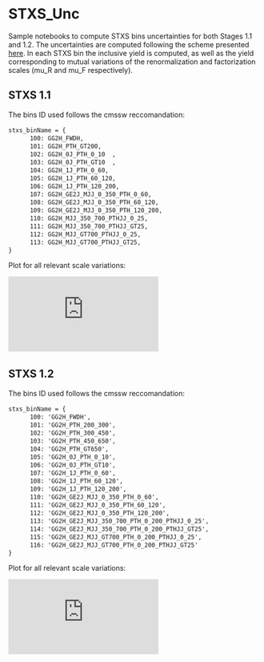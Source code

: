 # STXS_Unc
Sample notebooks to compute STXS bins uncertainties for both Stages 1.1 and 1.2.
The uncertainties are computed following the scheme presented [here](https://cernbox.cern.ch/index.php/s/lq8XUoJ4WjDCPlL).
In each STXS bin the inclusive yield is computed, as well as the yield corresponding to mutual variations of the renormalization and factorization scales (mu_R and mu_F respectively). 

## STXS 1.1
The bins ID used follows the cmssw reccomandation:

    stxs_binName = {
          100: GG2H_FWDH,
          101: GG2H_PTH_GT200,
          102: GG2H_0J_PTH_0_10  ,
          103: GG2H_0J_PTH_GT10  ,
          104: GG2H_1J_PTH_0_60,
          105: GG2H_1J_PTH_60_120,
          106: GG2H_1J_PTH_120_200,
          107: GG2H_GE2J_MJJ_0_350_PTH_0_60,
          108: GG2H_GE2J_MJJ_0_350_PTH_60_120,
          109: GG2H_GE2J_MJJ_0_350_PTH_120_200,
          110: GG2H_MJJ_350_700_PTHJJ_0_25,
          111: GG2H_MJJ_350_700_PTHJJ_GT25,
          112: GG2H_MJJ_GT700_PTHJJ_0_25,
          113: GG2H_MJJ_GT700_PTHJJ_GT25,
    }
Plot for all relevant scale variations:

![stxs1p1](https://github.com/bonanomi/STXS_Unc/blob/master/STXS1p1_Unc.pdf)

## STXS 1.2
The bins ID used follows the cmssw reccomandation:

    stxs_binName = {
          100: 'GG2H_FWDH',
          101: 'GG2H_PTH_200_300',
          102: 'GG2H_PTH_300_450',
          103: 'GG2H_PTH_450_650',
          104: 'GG2H_PTH_GT650',
          105: 'GG2H_0J_PTH_0_10', 
          106: 'GG2H_0J_PTH_GT10', 
          107: 'GG2H_1J_PTH_0_60',
          108: 'GG2H_1J_PTH_60_120',
          109: 'GG2H_1J_PTH_120_200',
          110: 'GG2H_GE2J_MJJ_0_350_PTH_0_60',
          111: 'GG2H_GE2J_MJJ_0_350_PTH_60_120',
          112: 'GG2H_GE2J_MJJ_0_350_PTH_120_200',
          113: 'GG2H_GE2J_MJJ_350_700_PTH_0_200_PTHJJ_0_25',
          114: 'GG2H_GE2J_MJJ_350_700_PTH_0_200_PTHJJ_GT25',
          115: 'GG2H_GE2J_MJJ_GT700_PTH_0_200_PTHJJ_0_25',
          116: 'GG2H_GE2J_MJJ_GT700_PTH_0_200_PTHJJ_GT25'
    }
Plot for all relevant scale variations:

![stxs1p2](https://github.com/bonanomi/STXS_Unc/blob/master/STXS1p2_Unc.pdf)
    

